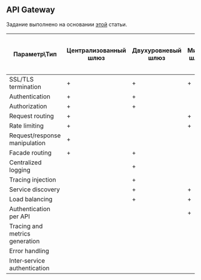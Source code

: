 ## API Gateway
Задание выполнено на основании [этой](https://www.nginx.com/blog/choosing-the-right-api-gateway-pattern/?__cf_chl_captcha_tk__=ed4062235a4eed746839ffaa4456039c320f9dec-1624120905-0-AYcP8ha43drdyJNKyF-DIGvZ1DR9YkX22Cl4O1eqj6VlImek5TI0LGefDCYx2x8nlce-REfCRIUyoqCAkDCcqNbjEPJCtKlCWPqty1WO-_5wzjjqkhHOIIP4GOQc-WRiQC4-XSYDvk_4svL_UsxTXQXtnach30UaMfB5o7Gf1AWSQtMK4FuNSBTxryzUZ4JAFyVrZVzzUWvWihqdKzk9otDOoK_kSzkjOTisu3XqYuBH6SsaiivUTx2TE20_hYQk4_URyMlzH7RhybZzZQL_KZakNAx2Aa5rBJt-ps0ETa_PZsEOgBBOv2MFeQu0DzaSqiLqnmboU47i38a0dKZg23_sq2wz7ULK3JZTSKsj6fIO-PTA-k_yncNs7odQNoL-hbaUsWor_aJX3cTcoDvok11rxniKHSQtkTKaGKgmi9s4SNft7kq6u0fkANzo77qLQQ7RJuwEAb5QuRba8ulZPQADD8vVC16JyY3aRET9DskxQg2T-1n6MGHjOtvjrNjhUojPMI0VU4oFjU7YqCvJyFdW-r4b43R2D3S6uOeJVNZjn4DbU-lKshHet4jd45PjgA0C7fANadJ9bstolosruifQyN_rWlRJiytg-yRLpZpxkFKEhRuC3C6R9JVbivKhP1gSc2OkLvKH8Fa4wk6QwIr03PSzA78Dnsb4JSE5MhvqaK_0XYqb95ZWYUKaFF40Jw) статьи.

| Параметр\Тип | Централизованный шлюз | Двухуровневый шлюз | Микро шлюз | Шлюзы Per-Pod | Sidecar Gateways and Service Mesh |
|---|---|---|---|---|---|
| SSL/TLS termination | + | + | + | + | + |
| Authentication | + | + |  | + | + |
| Authorization | + | + |  |  | + |
| Request routing | + |  | + |  |  |
| Rate limiting | + |  | + | + |  |
| Request/response manipulation | + |  |  |  |  |
| Facade routing | + | + |  |  |  |
| Centralized logging |  | + |  |  | + |
| Tracing injection |  | + |  |  | + |
| Service discovery |  | + | + |  | + |
| Load balancing |  | + | + |  | + |
| Authentication per API |  |  | + |  |  |
| Tracing and metrics generation |  |  |  | + |  |
| Error handling |  |  |  | + |  |
| Inter‑service authentication |  |  |  |  | + |
